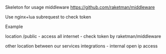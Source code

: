 Skeleton for usage middleware https://github.com/raketman/middleware

Use nginx+lua subrequest to check token


Example

location /public - access all internet - check token by raketman/middleware 

other location between our services integrations -  internal open ip access
